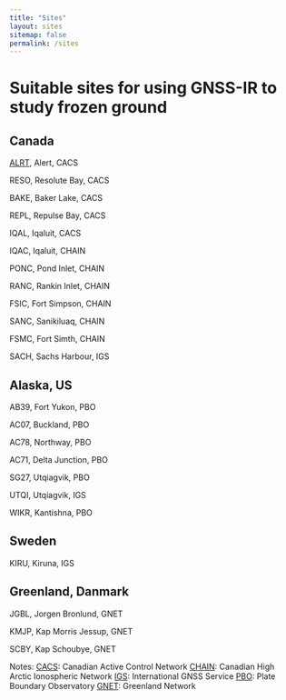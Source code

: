 ```yaml
---
title: "Sites"
layout: sites
sitemap: false
permalink: /sites
---
```


# Suitable sites for using GNSS-IR to study frozen ground

<!--
<iframe height="400" width="100%" frameborder="0" src="{{ site.url }}{{ site.baseurl }}/maps/sites_map.html"></iframe>
-->

## Canada

[ALRT](site_alrt.md), Alert, CACS

RESO, Resolute Bay, CACS

BAKE, Baker Lake, CACS

REPL, Repulse Bay, CACS

IQAL, Iqaluit, CACS

IQAC, Iqaluit, CHAIN

PONC, Pond Inlet, CHAIN

RANC, Rankin Inlet, CHAIN

FSIC, Fort Simpson, CHAIN

SANC, Sanikiluaq, CHAIN

FSMC, Fort Simth, CHAIN

SACH, Sachs Harbour, IGS


## Alaska, US

AB39, Fort Yukon, PBO

AC07, Buckland, PBO

AC78, Northway, PBO

AC71, Delta Junction, PBO

SG27, Utqiagvik, PBO

UTQI, Utqiagvik, IGS

WIKR, Kantishna, PBO


## Sweden

KIRU, Kiruna, IGS


## Greenland, Danmark

JGBL, Jorgen Bronlund, GNET

KMJP, Kap Morris Jessup, GNET

SCBY, Kap Schoubye, GNET


Notes:
[CACS](https://webapp.geod.nrcan.gc.ca/geod/data-donnees/cacs-scca.php?locale=en): Canadian Active Control Network
[CHAIN](http://chain.physics.unb.ca/chain/): Canadian High Arctic Ionospheric Network
[IGS](http://www.igs.org/network): International GNSS Service
[PBO](https://www.unavco.org/projects/major-projects/nota/nota.html): Plate Boundary Observatory
[GNET](http://go-gnet.org): Greenland Network